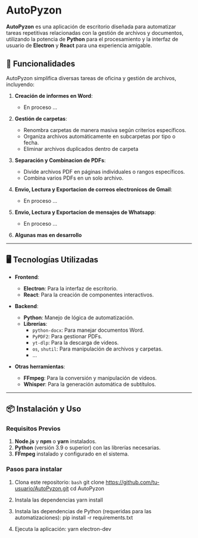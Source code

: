 # AutoPyzon

**AutoPyzon** es una aplicación de escritorio diseñada para automatizar tareas repetitivas relacionadas con la gestión de archivos y documentos, utilizando la potencia de **Python** para el procesamiento y la interfaz de usuario de **Electron** y **React** para una experiencia amigable.

## 🚀 Funcionalidades

AutoPyzon simplifica diversas tareas de oficina y gestión de archivos, incluyendo:

1. **Creación de informes en Word**:
   - En proceso ...

2. **Gestión de carpetas**:
   - Renombra carpetas de manera masiva según criterios específicos.
   - Organiza archivos automáticamente en subcarpetas por tipo o fecha.
   - Eliminar archivos duplicados dentro de carpeta

3. **Separación y Combinacion de PDFs**:
   - Divide archivos PDF en páginas individuales o rangos específicos.
   - Combina varios PDFs en un solo archivo.

4. **Envio, Lectura y Exportacion de correos electronicos de Gmail**:
   - En proceso ...

5. **Envio, Lectura y Exportacion de mensajes de Whatsapp**:
   - En proceso ...

5. **Algunas mas en desarrollo**

---

## 🖥️ Tecnologías Utilizadas

- **Frontend**:
  - **Electron**: Para la interfaz de escritorio.
  - **React**: Para la creación de componentes interactivos.

- **Backend**:
  - **Python**: Manejo de lógica de automatización.
  - **Librerías**:
    - `python-docx`: Para manejar documentos Word.
    - `PyPDF2`: Para gestionar PDFs.
    - `yt-dlp`: Para la descarga de videos.
    - `os`, `shutil`: Para manipulación de archivos y carpetas.
    - ...

- **Otras herramientas**:
  - **FFmpeg**: Para la conversión y manipulación de videos.
  - **Whisper**: Para la generación automática de subtítulos.

---

## 📦 Instalación y Uso

### Requisitos Previos

1. **Node.js** y **npm** o **yarn** instalados.
2. **Python** (versión 3.9 o superior) con las librerías necesarias.
3. **FFmpeg** instalado y configurado en el sistema.

### Pasos para instalar

1. Clona este repositorio:
   `bash`
   git clone https://github.com/tu-usuario/AutoPyzon.git
   cd AutoPyzon

2. Instala las dependencias
    yarn install

3. Instala las dependencias de Python (requeridas para las automatizaciones):
    pip install -r requirements.txt

4. Ejecuta la aplicación:
    yarn electron-dev